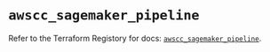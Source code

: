 # `awscc_sagemaker_pipeline`

Refer to the Terraform Registory for docs: [`awscc_sagemaker_pipeline`](https://registry.terraform.io/providers/hashicorp/awscc/0.70.0/docs/resources/sagemaker_pipeline).
